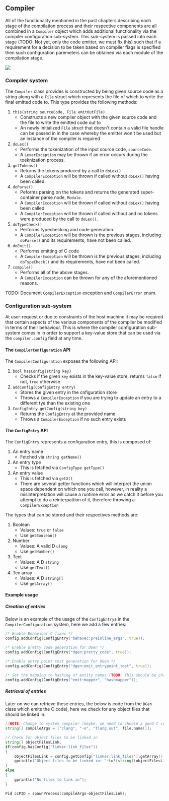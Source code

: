 ## Compiler

All of the functionality mentioned in the past chapters describing each
stage of the compilation process and their respective components are all
combined in a `Compiler` object which adds additional functionality via
the compiler configuration sub-system. This sub-system is passed into
each stage (TODO: Not yet, only the code emitter, we must fix this) such
that if a requirement for a decision to be taken based on compiler flags
is specified then such configuration paremeters can be obtained via each
module of the compilation stage.

![](/projects/tlang/graphs/pandocplot6118349527803707673.svg)

### Compiler system

The `Compiler` class provides is constructed by being given source code
as a string along with a `File` struct which represents the file of
which to write the final emitted code to. This type provides the
following methods:

1.  `this(string sourceCode, File emitOutFile)`
    -   Constructs a new compiler object with the given source code and
        the file to write the emitted code out to
    -   An newly initialized `File` struct that doesn't contain a valid
        file handle can be passed in in the case whereby the emitter
        won't be used but an instance of the compiler is required
2.  `doLex()`
    -   Performs the tokenization of the input source code,
        `sourceCode`.
    -   A `LexerException` may be thrown if an error occurs during the
        toeknization process.
3.  `getTokens()`
    -   Returns the tokens produced by a call to `doLex()`
    -   A `CompilerException` will be thrown if called without `doLex()`
        having been called.
4.  `doParse()`
    -   Peforms parsing on the tokens and returns the generated
        super-container parse node, `Module`.
    -   A `CompilerException` will be thrown if called without `doLex()`
        having been called.
    -   A `CompilerException` will be thrown if called without and no
        tokens were produced by the call to `doLex()`.
5.  `doTypeCheck()`
    -   Performs typechecking and code generation.
    -   A `CompilerException` will be thrown is the previous stages,
        including `doParse()` and its requirements, have not been
        called.
6.  `doEmit()`
    -   Performs emitting of C code
    -   A `CompilerException` will be thrown is the previous stages,
        including `doTypeCheck()` and its requirements, have not been
        called.
7.  `compile()`
    -   Performs all of the above stages.
    -   A `CompilerException` can be thrown for any of the
        aforementioned reasons.

TODO: Document `CompilerException` exception and `CompilerError` enum.

### Configuration sub-system

At user-request or due to constraints of the host machine it may be
required that certain aspects of the various components of the compiler
be modified in terms of their behaviour. This is where the compiler
configuration sub-system comes in in order to support a key-value store
that can be used via the `compiler.config` field at any time.

#### The `CompilerConfiguration` API

The `CompilerConfiguration` exposes the following API:

1.  `bool hasConfig(string key)`
    -   Checks if the given `key` exists in the key-value store, returns
        `false` if not, `true` otherwise
2.  `addConfig(ConfigEntry entry)`
    -   Stores the given entry in the cnfiguration store
    -   Throws a `CompilerException` if you are trying to update an
        entry to a different tye than the existing one
3.  `ConfigEntry getConfig(string key)`
    -   Returns the `ConfigEntry` at the provided name
    -   Throws a `CompilerException` if no such entry exists

#### The `ConfigEntry` API

The `ConfigEntry` represents a configuration entry, this is composed of:

1.  An entry name
    -   Fetched via `string getName()`
2.  An entry type
    -   This is fetched via `ConfigType getType()`
3.  An entry value
    -   This is fetched via `getX()`
    -   There are several getter functions which will interpret the
        union space dependent on which one you call, however, in reality
        a misinterpretation will cause a runtime error as we catch it
        before you attempt to do a reinterpattion of it, therefore
        throwing a `CompilerException`

The types that can be stored and their respectives methods are:

1.  Boolean
    -   Values: `true` or `false`
    -   Use `getBoolean()`
2.  Number
    -   Values: A valid D `ulong`
    -   Use `getNumber()`
3.  Text
    -   Values: A D `string`
    -   Use `getText()`
4.  Tex array
    -   Values: A D `string[]`
    -   Use `getArray()`

#### Example usage

##### Creation of entries

Below is an example of the usage of the `ConfigEntry`s in the
`CompilerConfiguration` system, here we add a few entries:

``` {.d .numberLines}
/* Enable Behaviour-C fixes */
config.addConfig(ConfigEntry("behavec:preinline_args", true));

/* Enable pretty code generation for DGen */
config.addConfig(ConfigEntry("dgen:pretty_code", true));

/* Enable entry point test generation for DGen */
config.addConfig(ConfigEntry("dgen:emit_entrypoint_test", true));

/* Set the mapping to hashing of entity names (TODO: This should be changed before release) */
config.addConfig(ConfigEntry("emit:mapper", "hashmapper"));
```

##### Retrieval of entries

Later on we can retrieve these entries, the below is code from the
`DGen` class which emits the C code), here we check for any object files
that should be linked in:

``` {.d .numberLines}
//NOTE: Change to system compiler (maybe, we need to choose a good C compiler)
string[] compileArgs = ["clang", "-o", "tlang.out", file.name()];

// Check for object files to be linked in
string[] objectFilesLink;
if(config.hasConfig("linker:link_files"))
{
    objectFilesLink = config.getConfig("linker:link_files").getArray();
    gprintln("Object files to be linked in: "~to!(string)(objectFilesLink));
}
else
{
    gprintln("No files to link in");
}

Pid ccPID = spawnProcess(compileArgs~objectFilesLink);
```

